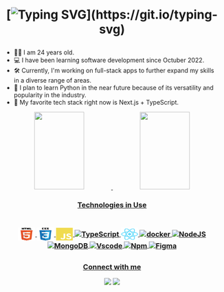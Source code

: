 <h1 align = center>

[![Typing SVG](https://readme-typing-svg.demolab.com?font=Fira+Code&weight=600&size=42&pause=1000&center=true&vCenter=true&width=900&height=80&lines=Hi%2C+I+am+a+software+developer.)](https://git.io/typing-svg)

</h1>

- 🙋‍♂️ I am 24 years old.
- 💻 I have been learning software development since Octuber 2022.
- 🛠️ Currently, I'm working on full-stack apps to further expand my skills in a diverse range of areas.
- 🐍 I plan to learn Python in the near future because of its versatility and popularity in the industry.
- 🚀 My favorite tech stack right now is Next.js + TypeScript.

<div style="display: inline_block" align="center">
  <a href="https://github.com/lucasdef15">
  <img height="180em" width="48%" src="https://github-readme-stats-git-masterrstaa-rickstaa.vercel.app/api?username=lucasdef15&show_icons=true&theme=radical&include_all_commits=true&count_private=true&border_radius=30"/>
  <img height="180em" width="48%"  src="https://github-readme-stats-git-masterrstaa-rickstaa.vercel.app/api/top-langs/?username=lucasdef15&layout=compact&langs_count=7&theme=radical&border_radius=30"/>
</div>
  <h3 align='center'>Technologies in Use<h3>
<div style="display: inline_block" align=center><br>
    <img align="center" alt="HTML" height="30" width="40" src="https://raw.githubusercontent.com/devicons/devicon/1119b9f84c0290e0f0b38982099a2bd027a48bf1/icons/html5/html5-original-wordmark.svg" />
  <img align="center" alt="CSS" height="30" width="40" src="https://raw.githubusercontent.com/devicons/devicon/1119b9f84c0290e0f0b38982099a2bd027a48bf1/icons/css3/css3-original-wordmark.svg" />
  <img align="center" alt="Js" height="30" width="40" src="https://raw.githubusercontent.com/devicons/devicon/master/icons/javascript/javascript-plain.svg">
  <img align="center" alt="TypeScript" height="30" width="40" src="https://cdn.jsdelivr.net/gh/devicons/devicon/icons/typescript/typescript-original.svg" />
  <img align="center" alt="React" height="30" width="40" src="https://raw.githubusercontent.com/devicons/devicon/master/icons/react/react-original.svg">
  <img align="center" alt="docker" height="40" width="50" src="https://cdn.jsdelivr.net/gh/devicons/devicon/icons/docker/docker-original.svg" />
  <img align="center" alt="NodeJS" height="30" width="40" src="https://cdn.jsdelivr.net/gh/devicons/devicon/icons/nodejs/nodejs-original.svg" /> 
  <img align="center" alt="MongoDB" height="30" width="40" src="https://cdn.jsdelivr.net/gh/devicons/devicon/icons/mongodb/mongodb-original.svg" />
  <img align="center" alt="Vscode" height="30" width="40" src="https://cdn.jsdelivr.net/gh/devicons/devicon/icons/vscode/vscode-original.svg" />
  <img align="center" alt="Npm" height="30" width="40" src="https://cdn.jsdelivr.net/gh/devicons/devicon/icons/npm/npm-original-wordmark.svg" />
  <img align="center" alt="Figma" height="30" width="40" src="https://cdn.jsdelivr.net/gh/devicons/devicon/icons/figma/figma-original.svg" />
</div>

##

<div align="center">
  <h3 align="center">Connect with me</h3>
  <a href = "mailto:lucasdefaria1888@gmail.com"><img src="https://img.shields.io/badge/-Gmail-%23333?style=for-the-badge&logo=gmail&logoColor=white" target="_blank"></a>
  <a href="https://www.linkedin.com/in/lucas-f-16b2b3113/" target="_blank"><img src="https://img.shields.io/badge/-LinkedIn-%230077B5?style=for-the-badge&logo=linkedin&logoColor=white" target="_blank"></a> 
</div>
